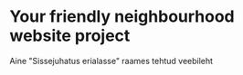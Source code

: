 # Your friendly neighbourhood website project
Aine "Sissejuhatus erialasse" raames tehtud veebileht

